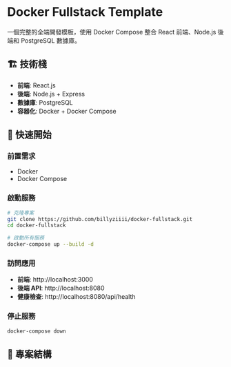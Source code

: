 # Docker Fullstack Template

一個完整的全端開發模板，使用 Docker Compose 整合 React 前端、Node.js 後端和 PostgreSQL 數據庫。

## 🏗️ 技術棧

- **前端**: React.js
- **後端**: Node.js + Express
- **數據庫**: PostgreSQL
- **容器化**: Docker + Docker Compose

## 🚀 快速開始

### 前置需求
- Docker
- Docker Compose

### 啟動服務

```bash
# 克隆專案
git clone https://github.com/billyziiii/docker-fullstack.git
cd docker-fullstack

# 啟動所有服務
docker-compose up --build -d
```

### 訪問應用

- **前端**: http://localhost:3000
- **後端 API**: http://localhost:8080
- **健康檢查**: http://localhost:8080/api/health

### 停止服務

```bash
docker-compose down
```

## 📁 專案結構

